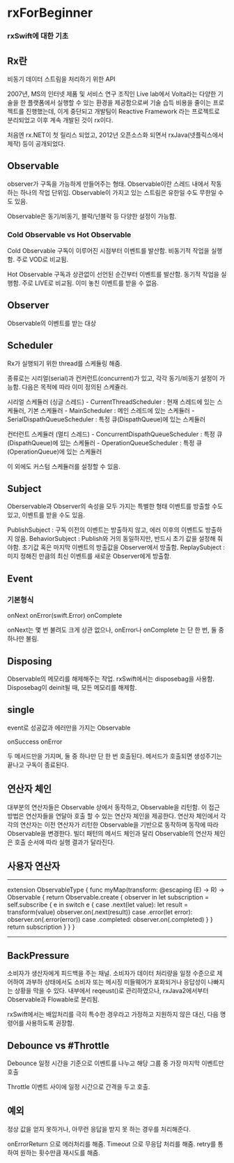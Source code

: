 # rxForBeginner

### rxSwift에 대한 기초

## Rx란

비동기 데이터 스트림을 처리하기 위한 API

2007년, MS의 인터넷 제품 및 서비스 연구 조직인 Live lab에서 Volta라는 다양한 기술을 한 플랫폼에서 실행할 수 있는 환경을 제공함으로써 기술 습득 비용을 줄이는 프로젝트를 진행했는데, 이게 중단되고 개발팀이 Reactive Framework 라는 프로젝트로 분리되었고 이후 계속 개발된 것이 rx이다.

처음엔 rx.NET이 첫 릴리스 되었고, 2012년 오픈소스화 되면서 rxJava(넷플릭스에서 제작) 등이 공개되었다.

## Observable

observer가 구독을 가능하게 만들어주는 형태.
Observable이란 스레드 내에서 작동하는 하나의 작업 단위임.
Observable이 가지고 있는 스트림은 유한일 수도 무한일 수도 있음.

Observable은 동기/비동기, 블락/넌블락 등 다양한 설정이 가능함.

### Cold Observable vs Hot Observable

Cold Observable
	구독이 이루어진 시점부터 이벤트를 발산함.
	비동기적 작업을 실행함.
  주로 VOD로 비교됨.

Hot Observable
	구독과 상관없이 선언된 순간부터 이벤트를 발산함.
	동기적 작업을 실행함.
  주로 LIVE로 비교됨.
  이미 놓친 이벤트를 받을 수 없음.

## Observer

Observable의 이벤트를 받는 대상

## Scheduler

Rx가 실행되기 위한 thread를 스케듈링 해줌.

종류로는 시리얼(serial)과 컨커런트(concurrent)가 있고, 각각 동기/비동기 설정이 가능함.
다음은 목적에 따라 이미 정의된 스케쥴러.

시리얼 스케듈러 (싱글 스레드)
		- CurrentThreadScheduler : 현재 스레드에 있는 스케듈러, 기본 스케듈러
		- MainScheduler : 메인 스레드에 있는 스케듈러
		- SerialDispathQueueScheduler : 특정 큐(DispathQueue)에 있는 스케듈러

컨터런트 스케듈러 (멀티 스레드)
		- ConcurrentDispathQueueScheduler : 특정 큐(DispathQueue)에 있는 스케듈러
		- OperationQueueScheduler : 특정 큐(OperationQueue)에 있는 스케듈러

이 외에도 커스텀 스케듈러를 설정할 수 있음.

## Subject

Oberservable과 Observer의 속성을 모두 가지는 특별한 형태
이벤트를 방출할 수도 있고, 이벤트를 받을 수도 있음.

PublishSubject : 구독 이전의 이벤트는 방출하지 않고, 에러 이후의 이벤트도 방출하지 않음.
BehaviorSubject : Publish와 거의 동일하지만, 반드시 초기 값을 설정해 줘야함.
				초기값 혹은 마지막 이벤트의 방출값을 Observer에서 방출함.
ReplaySubject : 미지 정해진 만큼의 최신 이벤트를 새로운 Observer에게 방출함.

## Event

### 기본형식
onNext<T>
onError(swift.Error)
onComplete

onNext는 몇 번 불려도 크게 상관 없으나, onError나 onComplete 는 단 한 번, 둘 중 하나만 불림.

## Disposing

Observable의 메모리를 해제해주는 작업.
rxSwift에서는 disposebag을 사용함.
Disposebag이 deinit될 때, 모든 메모리를 해제함.

## single

event로 성공값과 에러만을 가지는 Observable

onSuccess
onError

두 메서드만을 가지며, 둘 중 하나만 단 한 번 호출된다.
메서드가 호출되면 생성주기는 끝나고 구독이 종료된다.

## 연산자 체인

대부분의 연산자들은 Observable 상에서 동작하고, Observable을 리턴함.
이 접근 방법은 연산자들을 연달아 호출 할 수 있는 연산자 체인을 제공한다.
연산자 체인에서 각각의 연산자는 이전 연산자가 리턴한 Observable을 기반으로 동작하며 동작에 따라 Observable을 변경한다.
빌더 패턴의 메서드 체인과 달리 Observable의 연산자 체인은 호출 순서에 따라 실행 결과가 달라진다.

## 사용자 연산자

***
extension ObservableType {
    func myMap<R>(transform: @escaping (E) -> R) -> Observable<R> {
        return Observable.create { observer in
            let subscription = self.subscribe { e in
                    switch e {
                    case .next(let value):
                        let result = transform(value)
                        observer.on(.next(result))
                    case .error(let error):
                        observer.on(.error(error))
                    case .completed:
                        observer.on(.completed)
                    }
                }
            return subscription
        }
    }
}
***

## BackPressure

소비자가 생산자에게 피드백을 주는 채널.
소비자가 데이터 처리량을 일정 수준으로 제어하여 과부하 상태에서도 소비자 또는 메시징 미들웨어가 포화되거나 응답성이 나빠지는 상황을 막을 수 있다.
내부에서 reqeust()로 관리하였으나, rxJava2에서부터 Observable과 Flowable로 분리됨.

rxSwift에서는 배압처리를 극히 특수한 경우라고 가정하고 지원하지 않은 대신, 다음 명령어를 사용하도록 권장함.

## Debounce vs #Throttle

Debounce	일정 시간을 기준으로 이벤트를 나누고 해당 그룹 중 가장 마지막 이벤트만 호출

Throttle	 	이벤트 사이에 일정 시간으로 간격을 두고 호출.

## 예외

정상 값을 얻지 못하거나, 아무런 응답을 받지 못 하는 경우를 처리해준다.

onErrorReturn 으로 에러처리를 해줌.
Timeout 으로 무응답 처리를 해줌.
retry를 통하여 원하는 횟수만큼 재시도를 해줌.




